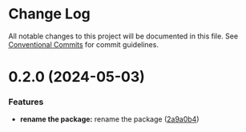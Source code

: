 # Change Log

All notable changes to this project will be documented in this file.
See [Conventional Commits](https://conventionalcommits.org) for commit guidelines.

# 0.2.0 (2024-05-03)


### Features

* **rename the package:** rename the package ([2a9a0b4](https://github.com/phuchoa2001/react-hoa-utils/commit/2a9a0b4f7141345c99800af2d8a3720d0215560e))
